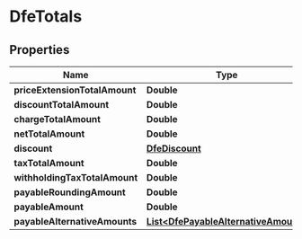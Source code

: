 

# DfeTotals


## Properties

| Name | Type | Description | Notes |
|------------ | ------------- | ------------- | -------------|
|**priceExtensionTotalAmount** | **Double** |  |  [optional] |
|**discountTotalAmount** | **Double** |  |  [optional] |
|**chargeTotalAmount** | **Double** |  |  [optional] |
|**netTotalAmount** | **Double** |  |  [optional] |
|**discount** | [**DfeDiscount**](DfeDiscount.md) |  |  [optional] |
|**taxTotalAmount** | **Double** |  |  [optional] |
|**withholdingTaxTotalAmount** | **Double** |  |  [optional] |
|**payableRoundingAmount** | **Double** |  |  [optional] |
|**payableAmount** | **Double** |  |  [optional] |
|**payableAlternativeAmounts** | [**List&lt;DfePayableAlternativeAmount&gt;**](DfePayableAlternativeAmount.md) |  |  [optional] |



